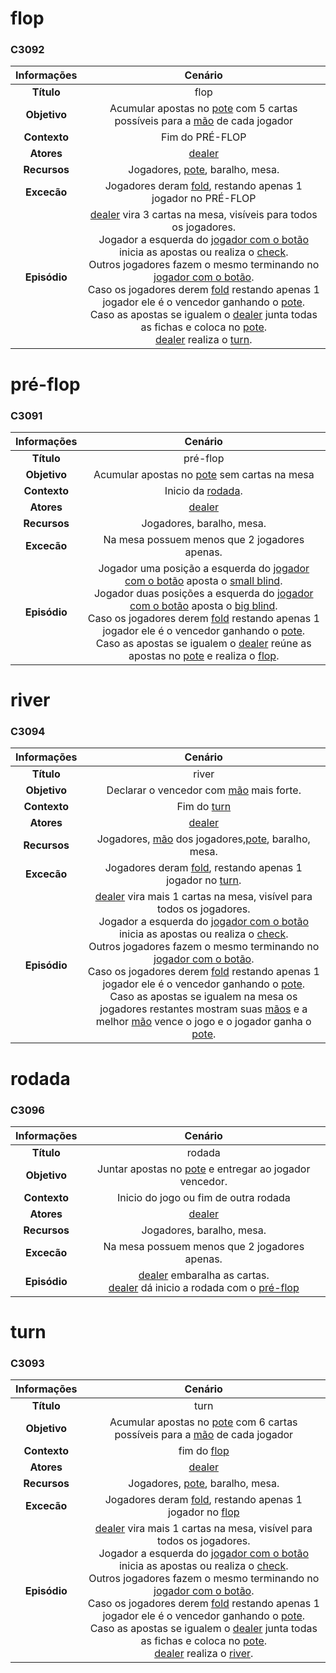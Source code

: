 # flop
### C3092

|  Informações  | Cenário |
|:-------------:|:-------:|
|  **Título**   |    flop   |
|  **Objetivo** |    Acumular apostas no [pote](lexicos10x50fca.md#l12678) com 5 cartas possíveis para a [mão](lexicos10x50fca.md#l12686) de cada jogador   |
|  **Contexto** |    Fim do PRÉ-FLOP   |
|  **Atores**   |    [dealer](lexicos10x50fca.md#l12688)   |
|  **Recursos** |    Jogadores, [pote](lexicos10x50fca.md#l12678), baralho, mesa.   |
|  **Excecão**  |    Jogadores deram [fold](lexicos10x50fca.md#l12677), restando apenas 1 jogador no PRÉ-FLOP   |
|  **Episódio** |    [dealer](lexicos10x50fca.md#l12688) vira 3 cartas na mesa, visíveis para todos os jogadores.</br>Jogador a esquerda do [jogador com o botão](lexicos10x50fca.md#l12687) inicia as apostas ou realiza o [check](lexicos10x50fca.md#l12679).</br>Outros jogadores fazem o mesmo terminando no [jogador com o botão](lexicos10x50fca.md#l12687).</br>Caso os jogadores derem [fold](lexicos10x50fca.md#l12677) restando apenas 1 jogador ele é o vencedor ganhando o [pote](lexicos10x50fca.md#l12678).</br>Caso as apostas se igualem o [dealer](lexicos10x50fca.md#l12688) junta todas as fichas e coloca no [pote](lexicos10x50fca.md#l12678).</br>[dealer](lexicos10x50fca.md#l12688) realiza o  [turn](cenarios10x50fca.md#c3093).   |


# pré-flop
### C3091

|  Informações  | Cenário |
|:-------------:|:-------:|
|  **Título**   |    pré-flop   |
|  **Objetivo** |    Acumular apostas no [pote](lexicos10x50fca.md#l12678) sem cartas na mesa   |
|  **Contexto** |    Inicio da  [rodada](cenarios10x50fca.md#c3096).   |
|  **Atores**   |    [dealer](lexicos10x50fca.md#l12688)   |
|  **Recursos** |    Jogadores, baralho, mesa.   |
|  **Excecão**  |    Na mesa possuem menos que 2 jogadores apenas.   |
|  **Episódio** |    Jogador uma posição a esquerda do [jogador com o botão](lexicos10x50fca.md#l12687) aposta o [small blind](lexicos10x50fca.md#l12682).</br>Jogador duas posições a esquerda do [jogador com o botão](lexicos10x50fca.md#l12687) aposta o [big blind](lexicos10x50fca.md#l12681).</br>Caso os jogadores derem [fold](lexicos10x50fca.md#l12677) restando apenas 1 jogador ele é o vencedor ganhando o [pote](lexicos10x50fca.md#l12678).</br>Caso as apostas se igualem o [dealer](lexicos10x50fca.md#l12688) reúne as apostas no [pote](lexicos10x50fca.md#l12678) e realiza o  [flop](cenarios10x50fca.md#c3092).   |


# river
### C3094

|  Informações  | Cenário |
|:-------------:|:-------:|
|  **Título**   |    river   |
|  **Objetivo** |    Declarar o vencedor com [mão](lexicos10x50fca.md#l12686) mais forte.   |
|  **Contexto** |    Fim do  [turn](cenarios10x50fca.md#c3093)   |
|  **Atores**   |    [dealer](lexicos10x50fca.md#l12688)   |
|  **Recursos** |    Jogadores, [mão](lexicos10x50fca.md#l12686) dos jogadores,[pote](lexicos10x50fca.md#l12678), baralho, mesa.   |
|  **Excecão**  |    Jogadores deram [fold](lexicos10x50fca.md#l12677), restando apenas 1 jogador no  [turn](cenarios10x50fca.md#c3093).   |
|  **Episódio** |    [dealer](lexicos10x50fca.md#l12688) vira mais 1 cartas na mesa, visível para todos os jogadores.</br>Jogador a esquerda do [jogador com o botão](lexicos10x50fca.md#l12687) inicia as apostas ou realiza o [check](lexicos10x50fca.md#l12679).</br>Outros jogadores fazem o mesmo terminando no [jogador com o botão](lexicos10x50fca.md#l12687).</br>Caso os jogadores derem [fold](lexicos10x50fca.md#l12677) restando apenas 1 jogador ele é o vencedor ganhando o [pote](lexicos10x50fca.md#l12678).</br>Caso as apostas se igualem na mesa os jogadores restantes mostram suas [mãos](lexicos10x50fca.md#l12686) e a melhor [mão](lexicos10x50fca.md#l12686) vence o jogo e o jogador ganha o [pote](lexicos10x50fca.md#l12678).   |


# rodada
### C3096

|  Informações  | Cenário |
|:-------------:|:-------:|
|  **Título**   |    rodada   |
|  **Objetivo** |    Juntar apostas no [pote](lexicos10x50fca.md#l12678) e entregar ao jogador vencedor.   |
|  **Contexto** |    Inicio do jogo ou fim de outra rodada   |
|  **Atores**   |    [dealer](lexicos10x50fca.md#l12688)   |
|  **Recursos** |    Jogadores, baralho, mesa.   |
|  **Excecão**  |    Na mesa possuem menos que 2 jogadores apenas.   |
|  **Episódio** |    [dealer](lexicos10x50fca.md#l12688) embaralha as cartas.</br>[dealer](lexicos10x50fca.md#l12688) dá inicio a rodada com o  [pré-flop](cenarios10x50fca.md#c3091)   |


# turn
### C3093

|  Informações  | Cenário |
|:-------------:|:-------:|
|  **Título**   |    turn   |
|  **Objetivo** |    Acumular apostas no [pote](lexicos10x50fca.md#l12678) com 6 cartas possíveis para a [mão](lexicos10x50fca.md#l12686) de cada jogador   |
|  **Contexto** |    fim do  [flop](cenarios10x50fca.md#c3092)   |
|  **Atores**   |    [dealer](lexicos10x50fca.md#l12688)   |
|  **Recursos** |    Jogadores, [pote](lexicos10x50fca.md#l12678), baralho, mesa.   |
|  **Excecão**  |    Jogadores deram [fold](lexicos10x50fca.md#l12677), restando apenas 1 jogador no  [flop](cenarios10x50fca.md#c3092)   |
|  **Episódio** |    [dealer](lexicos10x50fca.md#l12688) vira mais 1 cartas na mesa, visível para todos os jogadores.</br>Jogador a esquerda do [jogador com o botão](lexicos10x50fca.md#l12687) inicia as apostas ou realiza o [check](lexicos10x50fca.md#l12679).</br>Outros jogadores fazem o mesmo terminando no [jogador com o botão](lexicos10x50fca.md#l12687).</br>Caso os jogadores derem [fold](lexicos10x50fca.md#l12677) restando apenas 1 jogador ele é o vencedor ganhando o [pote](lexicos10x50fca.md#l12678).</br>Caso as apostas se igualem o [dealer](lexicos10x50fca.md#l12688) junta todas as fichas e coloca no [pote](lexicos10x50fca.md#l12678).</br>[dealer](lexicos10x50fca.md#l12688) realiza o  [river](cenarios10x50fca.md#c3094).   |



